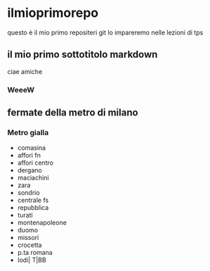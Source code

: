 # ilmioprimorepo
questo è il mio primo repositeri git lo impareremo nelle lezioni di tps
## il mio primo sottotitolo markdown
ciae amiche
### WeeeW
## fermate della metro di milano
### Metro gialla
- comasina
- affori fn
- affori centro
- dergano
- maciachini
- zara
- sondrio
- centrale fs
- repubblica
- turati
- montenapoleone
- duomo
- missori
- crocetta
- p.ta romana
- lodi| T|BB